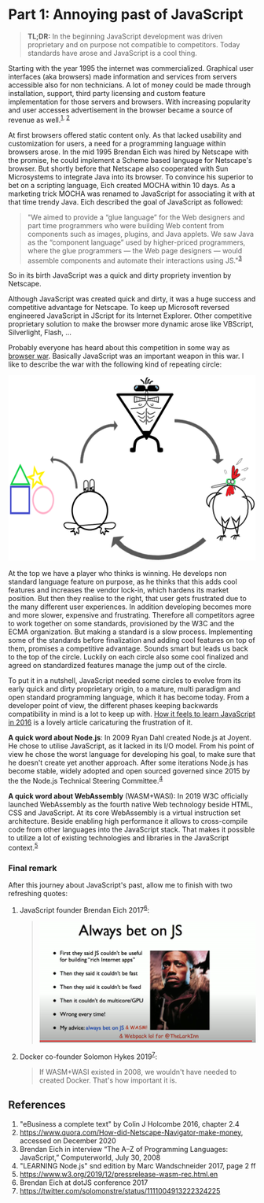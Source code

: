 ﻿# Part 1: Annoying past of JavaScript

> **TL;DR:** In the beginning JavaScript development was driven proprietary and on purpose not compatible to competitors. Today standards have arose and JavaScript is a cool thing.

Starting with the year 1995 the internet was commercialized. Graphical user interfaces (aka browsers) made information and services from servers accessible also for non technicians. A lot of money could be made through installation, support, third party licensing and custom feature implementation for those servers and browsers. With increasing popularity and user accesses advertisement in the browser became a source of revenue as well.<sup>[1](#References), [2](#References)</sup>

At first browsers offered static content only. As that lacked usability and customization for users, a need for a programming language within browsers arose. In the mid 1995 Brendan Eich was hired by Netscape with the promise, he could implement a Scheme based language for Netscape's browser. But shortly before that Netscape also cooperated with Sun Microsystems to integrate Java into its browser. To convince his superior to bet on a scripting language, Eich created MOCHA within 10 days. As a marketing trick MOCHA was renamed to JavaScript for associating it with at that time trendy Java. Eich described the goal of JavaScript as followed:

> "We aimed to provide a “glue language” for the Web designers and part time programmers who were building Web content from components such as images, plugins, and Java applets. We saw Java as the “component language” used by higher-priced programmers, where the glue programmers — the Web page designers — would assemble components and automate their interactions using JS."<sup>[3](#References)</sup>

So in its birth JavaScript was a quick and dirty propriety invention by Netscape.

Although JavaScript was created quick and dirty, it was a huge success and competitive advantage for Netscape. To keep up Microsoft reversed engineered JavaScript in JScript for its Internet Explorer. Other competitive proprietary solution to make the browser more dynamic arose like VBScript, Silverlight, Flash, ... 

Probably everyone has heard about this competition in some way as [browser war](https://www.google.com/search?q=browser+war). Basically JavaScript was an important weapon in this war. I like to describe the war with the following kind of repeating circle:

![circle-of-browser-war](circle-of-browser-war.png)

At the top we have a player who thinks is winning. He develops non standard language feature on purpose, as he thinks that this adds cool features and increases the vendor lock-in, which hardens its market position. But then they realise to the right, that user gets frustrated due to the many different user experiences. In addition developing becomes more and more slower, expensive and frustrating. Therefore all competitors agree to work together on some standards, provisioned by the W3C and the ECMA organization. But making a standard is a slow process. Implementing some of the standards before finalization and adding cool features on top of them, promises a competitive advantage. Sounds smart but leads us back to the top of the circle. Luckily on each circle also some cool finalized and agreed on standardized features manage the jump out of the circle. 

To put it in a nutshell, JavaScript needed some circles to evolve from its early quick and dirty proprietary origin, to a mature, multi paradigm and open standard programming language, which it has become today. From a developer point of view, the different phases keeping backwards compatibility in mind is a lot to keep up with. [How it feels to learn JavaScript in 2016](https://hackernoon.com/how-it-feels-to-learn-javascript-in-2016-d3a717dd577f) is a lovely article caricaturing the frustration of it.

**A quick word about Node.js**: In 2009 Ryan Dahl created Node.js at Joyent. He chose to utilise JavaScript, as it lacked in its I/O model. From his point of view he chose the worst language for developing his goal, to make sure that he doesn't create yet another approach. After some iterations Node.js has become stable, widely adopted and open sourced governed since 2015 by the the Node.js Technical Steering Committee.<sup>[4](#References)</sup>

**A quick word about WebAssembly** (WASM+WASI): In 2019 W3C officially launched WebAssembly as the fourth native Web technology beside HTML, CSS and JavaScript. At its core WebAssembly is a virtual instruction set architecture. Beside enabling high performance it allows to cross-compile code from other languages into the JavaScript stack. That makes it possible to utilize a lot of existing technologies and libraries in the JavaScript context.<sup>[5](#References)</sup>

### Final remark

After this journey about JavaScript's past, allow me to finish with two refreshing quotes:

1. JavaScript founder Brendan Eich 2017<sup>[6](#References)</sup>: 
    > ![always-bet-on-JS](always-bet-on-JS.png)
2. Docker co-founder Solomon Hykes 2019<sup>[7](#References)</sup>:
    > If WASM+WASI existed in 2008, we wouldn't have needed to created Docker. That's how important it is.


## References

1. "eBusiness a complete text" by Colin J Holcombe 2016, chapter 2.4 
2. https://www.quora.com/How-did-Netscape-Navigator-make-money, accessed on December 2020
3. Brendan Eich in interview “The A–Z of Programming Languages: JavaScript,” Computerworld, July 30, 2008
4. "LEARNING Node.js" snd edition by Marc Wandschneider 2017, page 2 ff
5. https://www.w3.org/2019/12/pressrelease-wasm-rec.html.en
6. Brendan Eich at dotJS conference 2017
7. https://twitter.com/solomonstre/status/1111004913222324225
